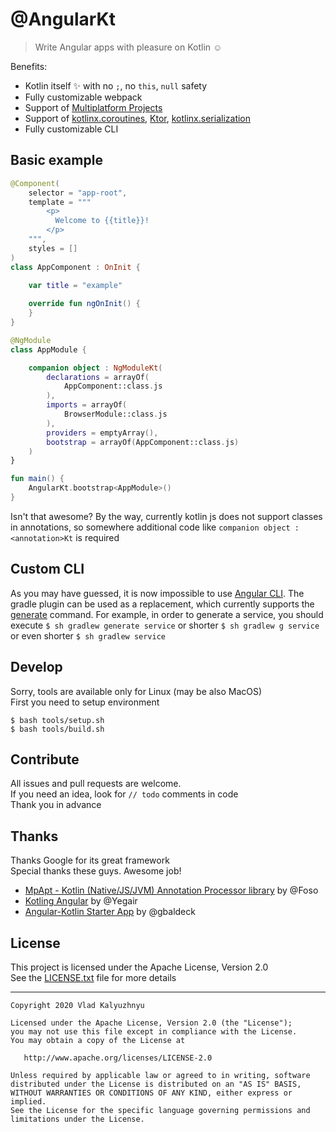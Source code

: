 # @AngularKt
> Write Angular apps with pleasure on Kotlin :relaxed:

Benefits:
* Kotlin itself :sparkles: with no `;`, no `this`, `null` safety
* Fully customizable webpack
* Support of [Multiplatform Projects](https://kotlinlang.org/docs/reference/multiplatform.html)
* Support of [kotlinx.coroutines][2], [Ktor][3], [kotlinx.serialization][4]
* Fully customizable CLI

[1]: https://kotlinlang.org/docs/reference/multiplatform.html
[2]: https://github.com/Kotlin/kotlinx.coroutines
[3]: https://ktor.io/clients/http-client/multiplatform.html
[4]: https://github.com/Kotlin/kotlinx.serialization

## Basic example
```kotlin
@Component(
    selector = "app-root",
    template = """
        <p>
          Welcome to {{title}}!
        </p>
    """,
    styles = []
)
class AppComponent : OnInit {

    var title = "example"
  
    override fun ngOnInit() {
    }
}

@NgModule
class AppModule {

    companion object : NgModuleKt(
        declarations = arrayOf(
            AppComponent::class.js
        ),
        imports = arrayOf(
            BrowserModule::class.js
        ),
        providers = emptyArray(),
        bootstrap = arrayOf(AppComponent::class.js)
    )
}

fun main() {
    AngularKt.bootstrap<AppModule>()
}
```
Isn't that awesome? By the way, currently kotlin js does not
support classes in annotations, so somewhere additional code
like `companion object : <annotation>Kt` is required

## Custom CLI
As you may have guessed, it is now impossible to use [Angular CLI](https://cli.angular.io).
The gradle plugin can be used as a replacement, which currently supports
the [generate](https://angular.io/cli/generate) command. For example, in order to generate a service,
you should execute `$ sh gradlew generate service` or shorter
`$ sh gradlew g service` or even shorter `$ sh gradlew service`


## Develop
Sorry, tools are available only for Linux (may be also MacOS)  
First you need to setup environment
```shell script
$ bash tools/setup.sh
$ bash tools/build.sh
```

## Contribute
All issues and pull requests are welcome.  
If you need an idea, look for `// todo` comments in code  
Thank you in advance

## Thanks
Thanks Google for its great framework  
Special thanks these guys. Awesome job!
* [MpApt - Kotlin (Native/JS/JVM) Annotation Processor library](https://github.com/Foso/MpApt) by @Foso
* [Kotling Angular](https://github.com/Yegair/kotlin-angular) by @Yegair
* [Angular-Kotlin Starter App](https://github.com/gbaldeck/angular-kotlin-starter) by @gbaldeck

## License
This project is licensed under the Apache License, Version 2.0  
See the [LICENSE.txt](LICENSE.txt) file for more details

-------
    Copyright 2020 Vlad Kalyuzhnyu

    Licensed under the Apache License, Version 2.0 (the "License");
    you may not use this file except in compliance with the License.
    You may obtain a copy of the License at

       http://www.apache.org/licenses/LICENSE-2.0

    Unless required by applicable law or agreed to in writing, software
    distributed under the License is distributed on an "AS IS" BASIS,
    WITHOUT WARRANTIES OR CONDITIONS OF ANY KIND, either express or implied.
    See the License for the specific language governing permissions and
    limitations under the License.